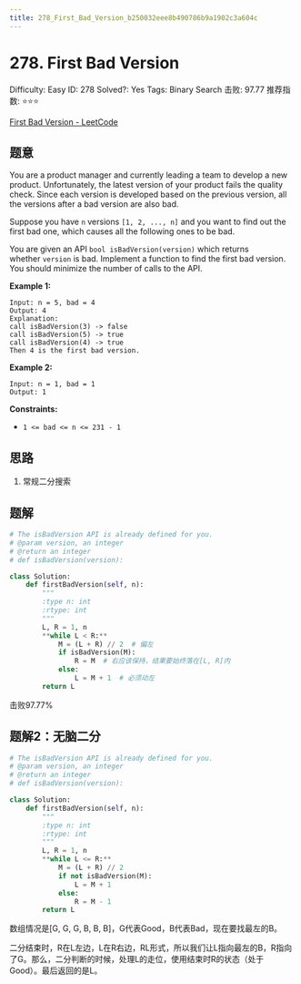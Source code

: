 ```yaml
---
title: 278_First_Bad_Version_b250032eee8b490786b9a1902c3a604c
---
```


# 278. First Bad Version

Difficulty: Easy
ID: 278
Solved?: Yes
Tags: Binary Search
击败: 97.77
推荐指数: ⭐⭐⭐

[First Bad Version - LeetCode](https://leetcode.com/problems/first-bad-version/)

## 题意

You are a product manager and currently leading a team to develop a new product. Unfortunately, the latest version of your product fails the quality check. Since each version is developed based on the previous version, all the versions after a bad version are also bad.

Suppose you have `n` versions `[1, 2, ..., n]` and you want to find out the first bad one, which causes all the following ones to be bad.

You are given an API `bool isBadVersion(version)` which returns whether `version` is bad. Implement a function to find the first bad version. You should minimize the number of calls to the API.

**Example 1:**

```
Input: n = 5, bad = 4
Output: 4
Explanation:
call isBadVersion(3) -> false
call isBadVersion(5) -> true
call isBadVersion(4) -> true
Then 4 is the first bad version.

```

**Example 2:**

```
Input: n = 1, bad = 1
Output: 1

```

**Constraints:**

- `1 <= bad <= n <= 231 - 1`

## 思路

1. 常规二分搜索

## 题解

```python
# The isBadVersion API is already defined for you.
# @param version, an integer
# @return an integer
# def isBadVersion(version):

class Solution:
    def firstBadVersion(self, n):
        """
        :type n: int
        :rtype: int
        """
        L, R = 1, n
        **while L < R:**
            M = (L + R) // 2  # 偏左
            if isBadVersion(M):
                R = M  # 右应该保持，结果要始终落在[L, R]内
            else:
                L = M + 1  # 必须动左
        return L
```

击败97.77%

## 题解2：无脑二分

```python
# The isBadVersion API is already defined for you.
# @param version, an integer
# @return an integer
# def isBadVersion(version):

class Solution:
    def firstBadVersion(self, n):
        """
        :type n: int
        :rtype: int
        """
        L, R = 1, n
        **while L <= R:**
            M = (L + R) // 2
            if not isBadVersion(M):
                L = M + 1
            else:
                R = M - 1
        return L
```

数组情况是[G, G, G, B, B, B]，G代表Good，B代表Bad，现在要找最左的B。

二分结束时，R在L左边，L在R右边，RL形式，所以我们让L指向最左的B，R指向了G。那么，二分判断的时候，处理L的走位，使用结束时R的状态（处于Good）。最后返回的是L。
